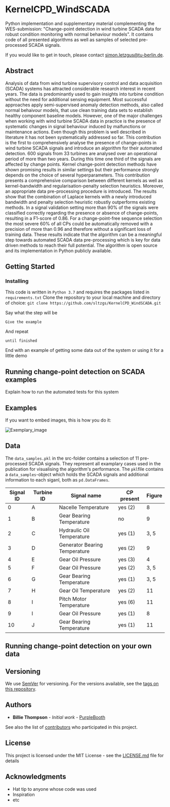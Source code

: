 # KernelCPD_WindSCADA

Python implementation and supplementary material complementing the WES-submission: "Change-point detection in wind turbine SCADA data for robust condition monitoring with normal behaviour models". It contains code of all presented algorithms as well as samples of selected pre-processed SCADA signals.

If you would like to get in touch, please contact simon.letzgus@tu-berlin.de.

## Abstract

Analysis of data from wind turbine supervisory control and data acquisition (SCADA) systems has attracted considerable research interest in recent years. The data is predominantly used to gain insights into turbine condition without the need for additional sensing equipment. Most successful approaches apply semi-supervised anomaly detection methods, also called normal behaivour models, that use clean training data sets to establish healthy component baseline models. However, one of the major challenges when working with wind turbine SCADA data in practice is the presence of systematic changes in signal behaviour induced by malfunctions or maintenance actions. Even though this problem is well described in literature it has not been systematically addressed so far. This contribution is the first to comprehensively analyse the presence of change-points in wind turbine SCADA signals and introduce an algorithm for their automated detection. 600 signals from 33 turbines are analysed over an operational period of more than two years. During this time one third of the signals are affected by change points. Kernel change-point detection methods have shown promising results in similar settings but their performance strongly depends on the choice of several hyperparameters. This contribution presents a comprehensive comparison between different kernels as well as kernel-bandwidth and regularisation-penalty selection heuristics. Moreover, an appropriate data pre-processing procedure is introduced. The results show that the combination of Laplace kernels with a newly introduced bandwidth and penalty selection heuristic robustly outperforms existing methods. In a signal validation setting more than 90\% of the signals were classified correctly regarding the presence or absence of change-points, resulting in a F1-score of 0.86. For a change-point-free sequence selection the most severe 60\% of all CPs could be automatically removed with a precision of more than 0.96 and therefore without a significant loss of training data. These results indicate that the algorithm can be a meaningful step towards automated SCADA data pre-processing which is key for data driven methods to reach their full potential. The algorithm is open source and its implementation in Python publicly available.

## Getting Started

### Installing

This code is written in ```Python 3.7``` and requires the packages listed in ```requirements.txt``` Clone the repository to your local machine and directory of choice:
```git clone https://github.com/sltzgs/KernelCPD_WindSCADA.git```

Say what the step will be

```
Give the example
```

And repeat

```
until finished
```

End with an example of getting some data out of the system or using it for a little demo

## Running change-point detection on SCADA examples

Explain how to run the automated tests for this system


## Examples

If you want to embed images, this is how you do it:

![Exemplary_image](https://github.com/sltzgs/KernelCPD_WindSCADA/blob/master/figures/f1_1y_detail.png)

## Data
The ```data_samples.pkl``` in the src-folder contains a selection of 11 pre-processed SCADA signals. They represent all examplary cases used in the publication for visualising the algorithm's performance. The ```pkl```file contains a ```data_samples```-object which holds the SCADA signals and additional information to each siganl, both as ```pd.DataFrames```. 

| Signal ID | Turbine ID | Signal name | CP present | Figure |
| --- | --- | --- | --- |--- |
| 0 | A | Nacelle Temperature | yes (2) | 8 |
| 1 | B | Gear Bearing Temperature | no | 9 |
| 2 | C | Hydraulic Oil Temperature | yes (1) | 3, 5 |
| 3 | D | Generator Bearing Temperature | yes (2) | 9 |
| 4 | E | Gear Oil Pressure | yes (3) | 4 |
| 5 | F | Gear Oil Pressure | yes (2) | 3, 5 |
| 6 | G | Gear Bearing Temperature | yes (1) | 3, 5 |
| 7 | H | Gear Oil Temperature | yes (2) | 11 |
| 8 | I | Pitch Motor Temperature | yes (6) | 11 |
| 9 | I |Gear Oil Pressure | yes (1) | 8 |
| 10 | J | Gear Bearing Temperature | yes (1) | 11 |

## Running change-point detection on your own data



## Versioning

We use [SemVer](http://semver.org/) for versioning. For the versions available, see the [tags on this repository](https://github.com/your/project/tags). 

## Authors

* **Billie Thompson** - *Initial work* - [PurpleBooth](https://github.com/PurpleBooth)

See also the list of [contributors](https://github.com/your/project/contributors) who participated in this project.

## License

This project is licensed under the MIT License - see the [LICENSE.md](LICENSE.md) file for details

## Acknowledgments

* Hat tip to anyone whose code was used
* Inspiration
* etc

